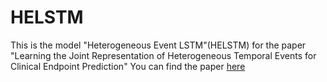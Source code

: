 # HELSTM
This is the model "Heterogeneous Event LSTM"(HELSTM) for the paper "Learning the Joint Representation of Heterogeneous Temporal Events for Clinical Endpoint Prediction"
You can find the paper [here](https://arxiv.org/abs/1803.04837)
